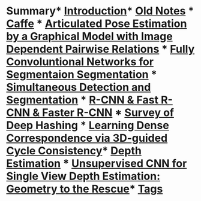# Summary* [Introduction](README.md)* [Old Notes](old-notes/README.md) * [Caffe](old-notes/caffemd.md) * [Articulated Pose Estimation by a Graphical Model with Image Dependent Pairwise Relations](old-notes/idpr.md) * [Fully Convoluntional Networks for Segmentaion Segmentation](old-notes/fcn.md) * [Simultaneous Detection and Segmentation](old-notes/sds.md) * [R-CNN & Fast R-CNN & Faster R-CNN](old-notes/r-cnn.md) * [Survey of Deep Hashing](old-notes/deep_hashing.md) * [Learning Dense Correspondence via 3D-guided Cycle Consistency](old-notes/dense-corr-cycle-consistency.md)* [Depth Estimation](depth-estimation/README.md) * [Unsupervised CNN for Single View Depth Estimation: Geometry to the Rescue](depth-estimation/unsupervised-single-view-geo-rescue.md)* [Tags](tags.md)

